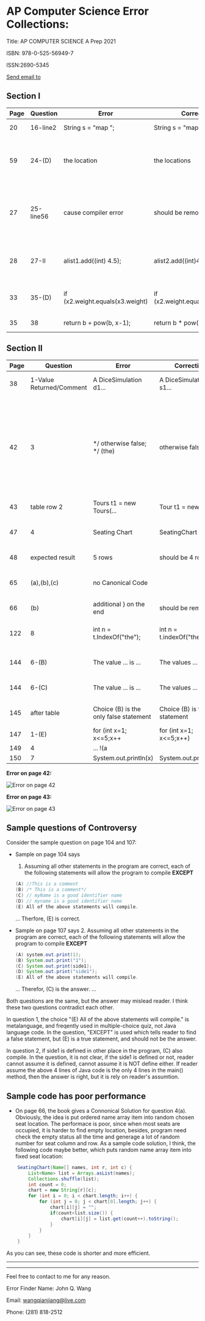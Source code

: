 # AP Computer Science Error Collections:

Title: AP COMPUTER SCIENCE A  Prep 2021

ISBN: 978-0-525-56949-7

ISSN:2690-5345

[Send email to](editorialsupport@review.com)

## Section I
Page | Question | Error |Correction |Description
|---|---|---|---|---|
20 | 16-line2      | String s = "map "; |String s = "map"    |wrong result.
59 | 24-(D)    | the location |the locations |Answer sheet build wrong table based on the question
27 |25-line56      |cause compiler error |should be removed |Defined variable cannot be defied again within the same scope.
28 |27-II|alist1.add((int) 4.5);|alist2.add((int)4.5);|according to answer, use alist2 instead of alist1 
33 |35-(D) |if (x2.weight.equals(x3.weight) | if (x2.weight.equals(x3.weight)) |missing ), which is not the test purpose.
35 |38 | return b + pow(b, x-1);| return b * pow(b-x-1); |mystery() is not defined

## Section II
Page | Question | Error |Correction |Description
|---|---|---|---|---|
38 | 1-Value Returned/Comment |A DiceSimulation d1...|A DiceSimulation s1...|No d1 declared in the code.
42 |3 |*/ otherwise false; */ (the) | otherwise false */|comments should be between /** and */, next following couple of lines have the same issue, if you type this code in Eclipse, will cause a lot of errors.
43 |table row 2|Tours t1 = new Tours(...|Tour t1 = new Tour(...|No Tours class defined
47 |4 |Seating Chart|SeatingChart|class name should not include a space
48 |expected result | 5 rows | should be 4 rows |something wrong
65 |(a),(b),(c)|no Canonical Code | |Answer part shold provide Canonical Code
66 |(b)|additional } on the end | should be removed | unbalanced {}
122|8|int n = t.IndexOf("the");|int n = t.indexOf("the");|indexOf() method start with lowercase.
144|6-(B)|The value ... is ... |The values ... are ...| two values should use plural
144|6-(C)|The value ... is ... |The values ... are ...| two values should use plural
145|after table|Choice (B) is the only false statement| Choice (B) is true statement|someNum==2 for both I and II 
147|1-(E)|for (int x=1; x<=5;x++|for (int x=1; x<=5;x++)|miss ) ant end
149|4|... !(a | | b);|... !(a || b);|the code will not compile
150|7|System.out.println(x)|System.out.println(x);|miss ; at end



**Error on page 42:**

![Error on page 42](error42.jpg)

**Error on page 43:**

![Error on page 43](error43.jpg)

## Sample questions of Controversy
Consider the sample question on page 104 and 107:
* Sample on page 104 says
  1. Assuming all other statements in the program are correct, each of the following statements will allow the program to compile **EXCEPT**

    ```java
    (A) //This is a comment
    (B) /* This is a comment*/ 
    (C) // myName is a good identifier name 
    (D) // myname is a good identifier name 
    (E) All of the above statements will compile. 
    ```
    ... Therfore, (E) is correct.
* Sample on page 107 says
  2. Assuming all other statements in the program are correct, each of the following statements will allow the program to compile **EXCEPT**

    ```java
    (A) system.out.print(1);
    (B) System.out.print("1");  
    (C) System.out.print(side1); 
    (D) System.out.print("side1");
    (E) All of the above statements will compile. 
    ```
    ... Therefor, (C) is the answer. ...

Both questions are the same, but the answer may mislead reader. I think these two questions contradict each other. 

In question 1, the choice "(E) All of the above statements will compile." is metalanguage, and freqently used in multiple-choice quiz, not Java language code. In the question, "EXCEPT" is used which tells reader to find a false statement, but (E) is a true statement, and should not be the answer. 

In question 2, if side1 is defined in other place in the program, (C) also compile. In the question, it is not clear, if the side1 is defined or not, reader cannot assume it is defined, cannot assume it is NOT define either. If reader assume the above 4 lines of Java code is the only 4 lines in the main() method, then the answer is right, but it is rely on reader's assumtion.

## Sample code has poor performance
* On page 66, the book gives a Connonical Solution for question 4(a). Obviously, the idea is put ordered name array item into random chosen seat location. The performace is poor, since when most seats are occupied, it is harder to find empty location, besides, program need check the empty status all the time and generage a lot of random number for seat column and row. As a sample code solution, I think, the following code maybe better, which puts random name array item into fixed seat location:

```java
	SeatingChart(Name[] names, int r, int c) {
		List<Name> list = Arrays.asList(names);
		Collections.shuffle(list);
		int count = 0;
		chart = new String[r][c];
		for (int i = 0; i < chart.length; i++) {
			for (int j = 0; j < chart[0].length; j++) {
				chart[i][j] = "";
				if(count<list.size()) {
					chart[i][j] = list.get(count++).toString();
				}
			}
		}	
	}
```
As you can see, these code is shorter and more efficient.

---

---
Feel free to contact to me for any reason.

Error Finder Name: John Q. Wang

Email: wangqianjiang@live.com

Phone: (281) 818-2512

